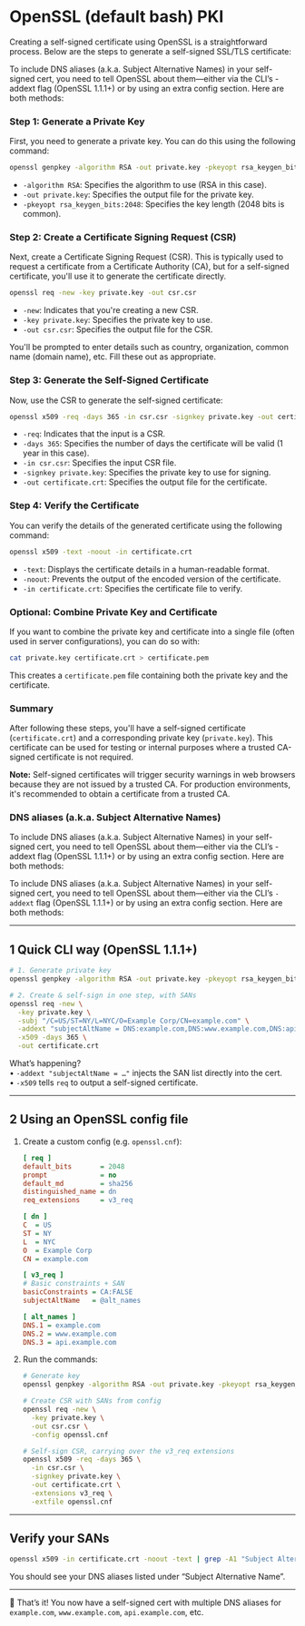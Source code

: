 # OpenSSL (default bash) PKI

Creating a self-signed certificate using OpenSSL is a straightforward process. Below are the steps to generate a self-signed SSL/TLS certificate:

To include DNS aliases (a.k.a. Subject Alternative Names) in your self-signed cert, you need to tell OpenSSL about them—either via the CLI’s -addext flag (OpenSSL 1.1.1+) or by using an extra config section. Here are both methods:

### Step 1: Generate a Private Key
First, you need to generate a private key. You can do this using the following command:

```bash
openssl genpkey -algorithm RSA -out private.key -pkeyopt rsa_keygen_bits:2048
```

- `-algorithm RSA`: Specifies the algorithm to use (RSA in this case).
- `-out private.key`: Specifies the output file for the private key.
- `-pkeyopt rsa_keygen_bits:2048`: Specifies the key length (2048 bits is common).

### Step 2: Create a Certificate Signing Request (CSR)
Next, create a Certificate Signing Request (CSR). This is typically used to request a certificate from a Certificate Authority (CA), but for a self-signed certificate, you'll use it to generate the certificate directly.

```bash
openssl req -new -key private.key -out csr.csr
```

- `-new`: Indicates that you're creating a new CSR.
- `-key private.key`: Specifies the private key to use.
- `-out csr.csr`: Specifies the output file for the CSR.

You'll be prompted to enter details such as country, organization, common name (domain name), etc. Fill these out as appropriate.

### Step 3: Generate the Self-Signed Certificate
Now, use the CSR to generate the self-signed certificate:

```bash
openssl x509 -req -days 365 -in csr.csr -signkey private.key -out certificate.crt
```

- `-req`: Indicates that the input is a CSR.
- `-days 365`: Specifies the number of days the certificate will be valid (1 year in this case).
- `-in csr.csr`: Specifies the input CSR file.
- `-signkey private.key`: Specifies the private key to use for signing.
- `-out certificate.crt`: Specifies the output file for the certificate.

### Step 4: Verify the Certificate
You can verify the details of the generated certificate using the following command:

```bash
openssl x509 -text -noout -in certificate.crt
```

- `-text`: Displays the certificate details in a human-readable format.
- `-noout`: Prevents the output of the encoded version of the certificate.
- `-in certificate.crt`: Specifies the certificate file to verify.

### Optional: Combine Private Key and Certificate
If you want to combine the private key and certificate into a single file (often used in server configurations), you can do so with:

```bash
cat private.key certificate.crt > certificate.pem
```

This creates a `certificate.pem` file containing both the private key and the certificate.

### Summary
After following these steps, you'll have a self-signed certificate (`certificate.crt`) and a corresponding private key (`private.key`). This certificate can be used for testing or internal purposes where a trusted CA-signed certificate is not required.

**Note:** Self-signed certificates will trigger security warnings in web browsers because they are not issued by a trusted CA. For production environments, it's recommended to obtain a certificate from a trusted CA.

### DNS aliases (a.k.a. Subject Alternative Names)

To include DNS aliases (a.k.a. Subject Alternative Names) in your self-signed cert, you need to tell OpenSSL about them—either via the CLI’s -addext flag (OpenSSL 1.1.1+) or by using an extra config section. Here are both methods:

To include DNS aliases (a.k.a. Subject Alternative Names) in your self-signed cert, you need to tell OpenSSL about them—either via the CLI’s `-addext` flag (OpenSSL 1.1.1+) or by using an extra config section. Here are both methods:

---

## 1  Quick CLI way (OpenSSL 1.1.1+)

```bash
# 1. Generate private key
openssl genpkey -algorithm RSA -out private.key -pkeyopt rsa_keygen_bits:2048

# 2. Create & self-sign in one step, with SANs
openssl req -new \
  -key private.key \
  -subj "/C=US/ST=NY/L=NYC/O=Example Corp/CN=example.com" \
  -addext "subjectAltName = DNS:example.com,DNS:www.example.com,DNS:api.example.com" \
  -x509 -days 365 \
  -out certificate.crt
```

What’s happening?  
• `-addext "subjectAltName = …"` injects the SAN list directly into the cert.  
• `-x509` tells `req` to output a self-signed certificate.  

---

## 2  Using an OpenSSL config file

1) Create a custom config (e.g. `openssl.cnf`):

   ```ini
   [ req ]
   default_bits       = 2048
   prompt             = no
   default_md         = sha256
   distinguished_name = dn
   req_extensions     = v3_req

   [ dn ]
   C  = US
   ST = NY
   L  = NYC
   O  = Example Corp
   CN = example.com

   [ v3_req ]
   # Basic constraints + SAN
   basicConstraints = CA:FALSE
   subjectAltName   = @alt_names

   [ alt_names ]
   DNS.1 = example.com
   DNS.2 = www.example.com
   DNS.3 = api.example.com
   ```

2) Run the commands:

   ```bash
   # Generate key
   openssl genpkey -algorithm RSA -out private.key -pkeyopt rsa_keygen_bits:2048

   # Create CSR with SANs from config
   openssl req -new \
     -key private.key \
     -out csr.csr \
     -config openssl.cnf

   # Self-sign CSR, carrying over the v3_req extensions
   openssl x509 -req -days 365 \
     -in csr.csr \
     -signkey private.key \
     -out certificate.crt \
     -extensions v3_req \
     -extfile openssl.cnf
   ```

---

## Verify your SANs

```bash
openssl x509 -in certificate.crt -noout -text | grep -A1 "Subject Alternative Name"
```

You should see your DNS aliases listed under “Subject Alternative Name”.

---

🎉 That’s it! You now have a self-signed cert with multiple DNS aliases for `example.com`, `www.example.com`, `api.example.com`, etc.